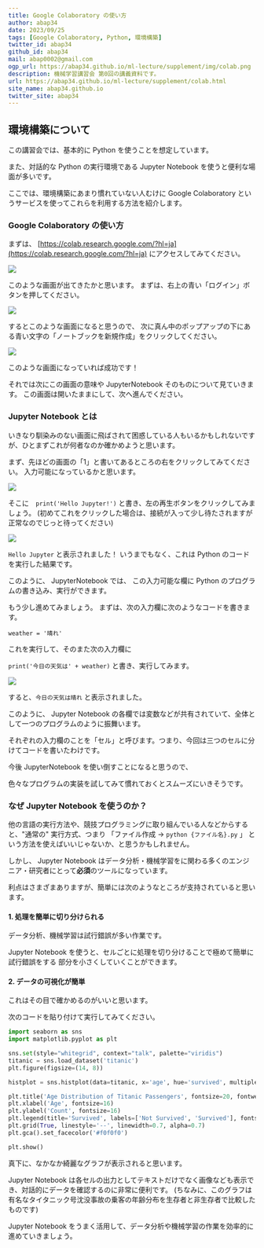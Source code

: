```yaml
---
title: Google Colaboratory の使い方
author: abap34
date: 2023/09/25
tags: [Google Colaboratory, Python, 環境構築]
twitter_id: abap34
github_id: abap34
mail: abap0002@gmail.com
ogp_url: https://abap34.github.io/ml-lecture/supplement/img/colab.png
description: 機械学習講習会 第0回の講義資料です。
url: https://abap34.github.io/ml-lecture/supplement/colab.html
site_name: abap34.github.io
twitter_site: abap34
---
```




## 環境構築について
この講習会では、基本的に Python を使うことを想定しています。

また、対話的な Python の実行環境である Jupyter Notebook を使うと便利な場面が多いです。

ここでは、環境構築にあまり慣れていない人むけに Google Colaboratory というサービスを使ってこれらを利用する方法を紹介します。

### Google Colaboratory の使い方

まずは、 [https://colab.research.google.com/?hl=ja](https://colab.research.google.com/?hl=ja) にアクセスしてみてください。

![](img/colab.png)


このような画面が出てきたかと思います。
まずは、右上の青い「ログイン」ボタンを押してください。


![](img/notebookcreate.png)

するとこのような画面になると思うので、
次に真ん中のポップアップの下にある青い文字の「ノートブックを新規作成」をクリックしてください。


![](img/notebook.png)

このような画面になっていれば成功です！

それでは次にこの画面の意味や JupyterNotebook そのものについて見ていきます。
この画面は開いたままにして、次へ進んでください。

### Jupyter Notebook とは

いきなり馴染みのない画面に飛ばされて困惑している人もいるかもしれないですが、ひとまずこれが何者なのか確かめようと思います。

まず、先ほどの画面の「1」と書いてあるところの右をクリックしてみてください。
入力可能になっているかと思います。

![](img/input.png)


そこに　`print('Hello Jupyter!')` と書き、左の再生ボタンをクリックしてみましょう。
(初めてこれをクリックした場合は、接続が入って少し待たされますが正常なのでじっと待ってください)


![](img/image-1.png)



`Hello Jupyter` と表示されました！
いうまでもなく、これは Python のコードを実行した結果です。

このように、 JupyterNotebook では、
この入力可能な欄に Python のプログラムの書き込み、実行ができます。

もう少し進めてみましょう。
まずは、次の入力欄に次のようなコードを書きます。

`weather = '晴れ'`

これを実行して、そのまた次の入力欄に

`print('今日の天気は' + weather)` と書き、実行してみます。

![](img/image-2.png)

すると、`今日の天気は晴れ` と表示されました。

このように、 Jupyter Notebook の各欄では変数などが共有されていて、全体として一つのプログラムのように振舞います。

それぞれの入力欄のことを「セル」と呼びます。つまり、今回は三つのセルに分けてコードを書いたわけです。

今後 JupyterNotebook を使い倒すことになると思うので、

色々なプログラムの実装を試してみて慣れておくとスムーズにいきそうです。


### なぜ Jupyter Notebook を使うのか？
他の言語の実行方法や、競技プログラミングに取り組んでいる人などからすると、"通常の" 実行方式、つまり
「ファイル作成 → `python {ファイル名}.py` 」 という方法を使えばいいじゃないか、と思うかもしれません。

しかし、 Jupyter Notebook はデータ分析・機械学習をに関わる多くのエンジニア・研究者にとって**必須**のツールになっています。

利点はさまざまありますが、簡単には次のようなところが支持されていると思います。

#### 1. 処理を簡単に切り分けられる
データ分析、機械学習は試行錯誤が多い作業です。

Jupyter Notebook を使うと、セルごとに処理を切り分けることで極めて簡単に試行錯誤をする
部分を小さくしていくことができます。

#### 2. データの可視化が簡単
これはその目で確かめるのがいいと思います。

次のコードを貼り付けて実行してみてください。

```python
import seaborn as sns
import matplotlib.pyplot as plt

sns.set(style="whitegrid", context="talk", palette="viridis")
titanic = sns.load_dataset('titanic')
plt.figure(figsize=(14, 8))

histplot = sns.histplot(data=titanic, x='age', hue='survived', multiple='stack', palette='viridis', kde=True)

plt.title('Age Distribution of Titanic Passengers', fontsize=20, fontweight='bold')
plt.xlabel('Age', fontsize=16)
plt.ylabel('Count', fontsize=16)
plt.legend(title='Survived', labels=['Not Survived', 'Survived'], fontsize=14, title_fontsize=16)
plt.grid(True, linestyle='--', linewidth=0.7, alpha=0.7)
plt.gca().set_facecolor('#f0f0f0')

plt.show()
```

真下に、なかなか綺麗なグラフが表示されると思います。

Jupyter Notebook は各セルの出力としてテキストだけでなく画像なども表示でき、対話的にデータを確認するのに非常に便利です。
(ちなみに、このグラフは有名なタイタニック号沈没事故の乗客の年齢分布を生存者と非生存者で比較したものです)


Jupyter Notebook をうまく活用して、データ分析や機械学習の作業を効率的に進めていきましょう。


